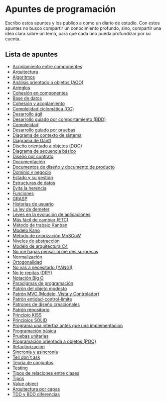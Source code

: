 # Apuntes de programación

Escribo estos apuntes y los publico a como un diario de estudio. Con estos apuntes no busco compartir un conocimiento profundo, sino, compartir una idea clara sobre un tema, para que cada uno pueda profundizar por su cuenta.
<!--lista_apuntes-->
## Lista de apuntes
- [Acoplamiento entre componentes](apuntes/Acoplamiento%20entre%20componentes.md)
- [Arquitectura](apuntes/Arquitectura.md)
- [Algoritmos](apuntes/Algoritmos.md)
- [Análisis orientado a objetos (AOO)](apuntes/Analisis%20orientado%20a%20objetos%20(AOO).md)
- [Arreglos](apuntes/Arreglos.md)
- [Cohesión en componentes](apuntes/Cohesion%20en%20componentes.md)
- [Base de datos](apuntes/Base%20de%20datos.md)
- [Cohesión y acoplamiento](apuntes/Cohesion%20y%20acoplamiento.md)
- [Complejidad ciclomática (CC)](apuntes/Complejidad%20ciclomatica%20(CC).md)
- [Desarrollo ágil](apuntes/Desarrollo%20agil.md)
- [Desarrollo guiado por comportamiento (BDD)](apuntes/Desarrollo%20guiado%20por%20comportamiento%20(BDD).md)
- [Complejidad](apuntes/Complejidad.md)
- [Desarrollo guiado por pruebas](apuntes/Desarrollo%20guiado%20por%20pruevas%20(TDD).md)
- [Diagrama de contexto de sistema](apuntes/Diagrama%20de%20contexto%20de%20sistema.md)
- [Diagrama de Gantt](apuntes/Diagrama%20de%20gantt.md)
- [Diseño orientado a objetos (DOO)](apuntes/Disenno%20orientado%20a%20objetos%20(DOO).md)
- [Diagrama de secuencia básico](apuntes/Diagrama%20de%20secuencia%20basico.md)
- [Diseño por contrato](apuntes/Disenno%20por%20contrato.md)
- [Documentación](apuntes/Documentacion.md)
- [Documentos de diseño y documento de producto](apuntes/Documentos%20de%20disenno%20y%20documento%20de%20producto.md)
- [Dominio y negocio](apuntes/Dominio%20y%20negocio.md)
- [Estado y su gestión](apuntes/Estado%20y%20su%20gestion.md)
- [Estructuras de datos](apuntes/Estructuras%20de%20datos.md)
- [Evita la herencia](apuntes/Evita%20la%20herencia.md)
- [Funciones](apuntes/Funciones.md)
- [GRASP](apuntes/GRASP.md)
- [Historias de usuario](apuntes/Historias%20de%20usuario.md)
- [La ley de demeter](apuntes/La%20ley%20de%20demeter.md)
- [Leyes en la evolución de aplicaciones](apuntes/Leyes_en_la_evolucion_de_aplicaciones.md)
- [Más fácil de cambiar (ETC)](apuntes/Mas%20facil%20de%20cambiar%20(STR).md)
- [Método de trabajo Kanban](apuntes/Metodo%20de%20trabajo%20Kanban.md)
- [Modelo Kano](apuntes/Modelo_kano.md)
- [Método de priorización MoSCoW](apuntes/Metodo_de_priorizacion_MoSCoW.md)
- [Niveles de abstracción](apuntes/Niveles%20de%20abstraccion.md)
- [Modelo de arquitectura C4](apuntes/Modelo_de_arquitectura_C4.md)
- [No me hagas pensar ni me des sorpresas](apuntes/No%20me%20hagas%20pensar%20ni%20me%20des%20sorpresas.md)
- [Normalización](apuntes/Normalizacion.md)
- [Ortogonalidad](apuntes/Ortogonalidad.md)
- [No vas a necesitarlo (YANGI)](apuntes/No%20vas%20a%20necesitarlo%20(YANGI).md)
- [No te repitas (DRY)](apuntes/No%20te%20repitas%20(DRY).md)
- [Notación Big O](apuntes/Notacion%20Big%20O.md)
- [Paradigmas de programación](apuntes/Paradigmas%20de%20programacion.md)
- [Patrón del objeto modesto](apuntes/Patron%20del%20objeto%20modesto.md)
- [Patrón MVC (Modelo, Vista y Controlador)](apuntes/Patron%20MVC%20(Modelo,%20vista%20y%20controlador).md)
- [Patrón entidad-control-limite](apuntes/Patron%20entidad-control-limite.md)
- [Patrones de diseño creacionales](apuntes/Patrones%20de%20diseño%20creacionales.md)
- [Patrón repositorio](apuntes/Patron_repositorio.md)
- [Principio KISS](apuntes/Principio%20KISS.md)
- [Principios SOLID](apuntes/Principios%20SOLID.md)
- [Programa una interfaz antes que una implementación](apuntes/Programa%20una%20interfaz%20antes%20que%20una%20implementacion.md)
- [Programación básica](apuntes/Programacion%20basica.md)
- [Pruebas unitarias](apuntes/Pruevas%20unitarias.md)
- [Programación orientada a objetos (POO)](apuntes/Programacion%20orientada%20a%20objetos%20(POO).md)
- [Refactorización](apuntes/Refactorizacion.md)
- [Sincronía y asincronía](apuntes/Sincronia%20y%20asincronia.md)
- [Tell don´t ask](apuntes/Tell%20dont%20ask.md)
- [Teoría de conjuntos](apuntes/Teoria%20de%20conjuntos.md)
- [Testing](apuntes/Testing.md)
- [Tipos de relaciones entre clases](apuntes/Tipos%20de%20relaciones%20entre%20clases.md)
- [Tipos](apuntes/Tipos.md)
- [Value object](apuntes/Value_object.md)
- [Arquitectura por capas](apuntes/arquitectura%20por%20capas.md)
- [TDD y BDD diferencias](apuntes/TDD%20y%20BDD%20diferencias.md)
<!--lista_apuntes-->